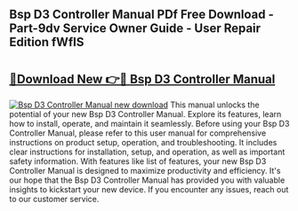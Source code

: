 ## Bsp D3 Controller Manual PDf Free Download - Part-9dv Service Owner Guide - User Repair Edition fWfIS

# <h2><a href="http://bc14682.oget.top/?id=Bsp+D3+Controller+Manual">🔗Download New 👉🔴 Bsp D3 Controller Manual</a></h2>

[![Bsp D3 Controller Manual new download](https://i.imgur.com/5g1atiW.png)](http://bc14682.oget.top/?id=Bsp+D3+Controller+Manual)
This manual unlocks the potential of your new Bsp D3 Controller Manual. Explore its features, learn how to install, operate, and maintain it seamlessly. Before using your Bsp D3 Controller Manual, please refer to this user manual for comprehensive instructions on product setup, operation, and troubleshooting. It includes clear instructions for installation, setup, and operation, as well as important safety information. With features like list of features, your new Bsp D3 Controller Manual is designed to maximize productivity and efficiency. It's our hope that the Bsp D3 Controller Manual has provided you with valuable insights to kickstart your new device. If you encounter any issues, reach out to our customer service.
